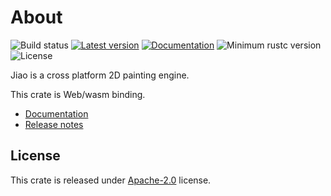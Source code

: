 
# About
![Build status](https://github.com/RustVis/jiao/actions/workflows/rust.yml/badge.svg)
[![Latest version](https://img.shields.io/crates/v/jiao-web.svg)](https://crates.io/crates/jiao-web)
[![Documentation](https://docs.rs/jiao-web/badge.svg)](https://docs.rs/jiao-web)
![Minimum rustc version](https://img.shields.io/badge/rustc-1.56+-yellow.svg)
![License](https://img.shields.io/crates/l/jiao-web.svg)

Jiao is a cross platform 2D painting engine.

This crate is Web/wasm binding.

- [Documentation](https://docs.rs/jiao-web)
- [Release notes](https://github.com/RustVis/jiao/releases)

## License
This crate is released under [Apache-2.0](LICENSE) license.
